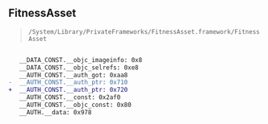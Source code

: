 ## FitnessAsset

> `/System/Library/PrivateFrameworks/FitnessAsset.framework/FitnessAsset`

```diff

   __DATA_CONST.__objc_imageinfo: 0x8
   __DATA_CONST.__objc_selrefs: 0xe8
   __AUTH_CONST.__auth_got: 0xaa8
-  __AUTH_CONST.__auth_ptr: 0x710
+  __AUTH_CONST.__auth_ptr: 0x720
   __AUTH_CONST.__const: 0x2af0
   __AUTH_CONST.__objc_const: 0x80
   __AUTH.__data: 0x978

```
